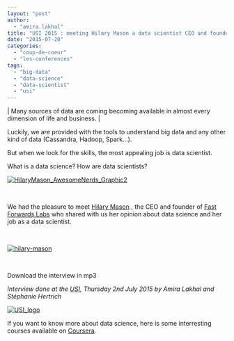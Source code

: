 ```yaml
---
layout: "post"
author: 
  - "amira.lakhal"
title: "USI 2015 : meeting Hilary Mason a data scientist CEO and founder of Fast Forwards Labs"
date: "2015-07-20"
categories: 
  - "coup-de-coeur"
  - "les-conferences"
tags: 
  - "big-data"
  - "data-science"
  - "data-scientist"
  - "usi"
---
```


| Many sources of data are coming becoming available in almost every dimension of life and business. |

Luckily, we are provided with the tools to understand big data and any other kind of data (Cassandra, Hadoop, Spark...).

But when we look for the skills, the most appealing job is data scientist.

What is a data science? How are data scientists?

[![HilaryMason_AwesomeNerds_Graphic2](/assets/2015/07/2015-07-20-usi-2015-meeting-hilary-mason-a-data-scientist-ceo-and-founder-of-fast-forwards-labs/HilaryMason_AwesomeNerds_Graphic2.png)](http://www.duchess-france.org/wp-content/uploads/2015/07/HilaryMason_AwesomeNerds_Graphic2.png)

 

We had the pleasure to meet [Hilary Mason](https://twitter.com/hmason) , the CEO and founder of [Fast Forwards Labs](http://www.fastforwardlabs.com/) who shared with us her opinion about data science and her job as a data scientist.

 

[![hilary-mason](/assets/2015/07/2015-07-20-usi-2015-meeting-hilary-mason-a-data-scientist-ceo-and-founder-of-fast-forwards-labs/hilary-mason-1024x767.jpg)](http://www.duchess-france.org/wp-content/uploads/2015/07/hilary-mason.jpg)

 

Download the interview in mp3

_Interview done at the [USI](http://www.usievents.com/fr), Thursday 2nd July 2015 by Amira Lakhal and Stéphanie Hertrich_

[![USI_logo](/assets/2015/07/2015-07-20-usi-2015-meeting-hilary-mason-a-data-scientist-ceo-and-founder-of-fast-forwards-labs/USI_logo1.png)](http://www.duchess-france.org/wp-content/uploads/2015/06/USI_logo1.png)

If you want to know more about data science, here is some interresting courses available on [Coursera](https://class.coursera.org/datasci-001/lecture/preview).
